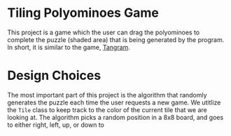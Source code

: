 # Tiling Polyominoes Game 
This project is a game which the user can drag the polyominoes to complete the puzzle (shaded area) that is being generated by the program. In short, it is similar to the game, [Tangram](https://www.mathplayground.com/mobile/tangram_fullscreen.htm). 

# Design Choices
The most important part of this project is the algorithm that randomly generates the puzzle each time the user requests a new game. We utitlize the `Tile` class to keep track to the color of the current tile that we are looking at. The algorithm picks a random position in a 8x8 board, and goes to either right, left, up, or down to 
